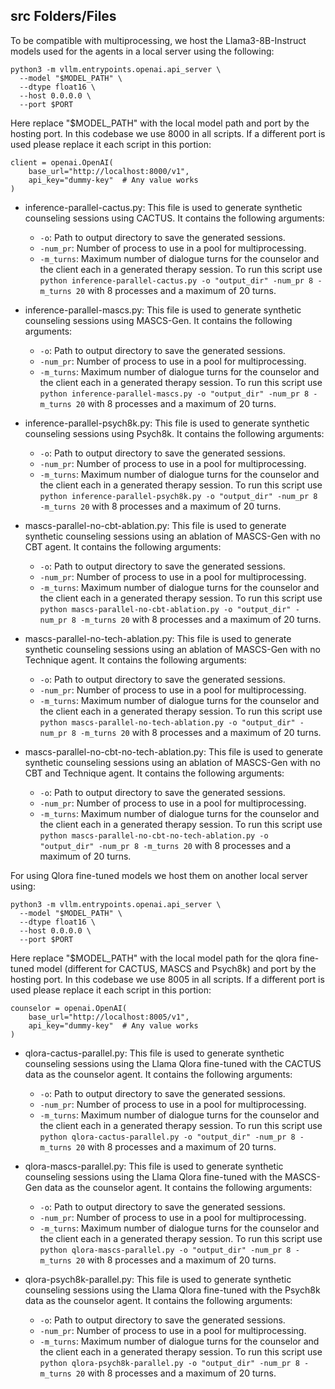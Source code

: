## src Folders/Files

To be compatible with multiprocessing, we host the Llama3-8B-Instruct models used for the agents in a local server using the following:

```
python3 -m vllm.entrypoints.openai.api_server \
  --model "$MODEL_PATH" \
  --dtype float16 \
  --host 0.0.0.0 \
  --port $PORT
```

Here replace "$MODEL_PATH" with the local model path and port by the hosting port. In this codebase we use 8000 in all scripts. If a different port is used please replace it each script in this portion:

```
client = openai.OpenAI(
    base_url="http://localhost:8000/v1",
    api_key="dummy-key"  # Any value works
)
```

- inference-parallel-cactus.py: This file is used to generate synthetic counseling sessions using CACTUS. It contains the following arguments:
  - ```-o```: Path to output directory to save the generated sessions.
  - ```-num_pr```: Number of process to use in a pool for multiprocessing.
  - ```-m_turns```: Maximum number of dialogue turns for the counselor and the client each in a generated therapy session.
To run this script use ```python inference-parallel-cactus.py -o "output_dir" -num_pr 8 -m_turns 20``` with 8 processes and a maximum of 20 turns.

- inference-parallel-mascs.py: This file is used to generate synthetic counseling sessions using MASCS-Gen. It contains the following arguments:
  - ```-o```: Path to output directory to save the generated sessions.
  - ```-num_pr```: Number of process to use in a pool for multiprocessing.
  - ```-m_turns```: Maximum number of dialogue turns for the counselor and the client each in a generated therapy session.
To run this script use ```python inference-parallel-mascs.py -o "output_dir" -num_pr 8 -m_turns 20``` with 8 processes and a maximum of 20 turns.

- inference-parallel-psych8k.py: This file is used to generate synthetic counseling sessions using Psych8k. It contains the following arguments:
  - ```-o```: Path to output directory to save the generated sessions.
  - ```-num_pr```: Number of process to use in a pool for multiprocessing.
  - ```-m_turns```: Maximum number of dialogue turns for the counselor and the client each in a generated therapy session.
To run this script use ```python inference-parallel-psych8k.py -o "output_dir" -num_pr 8 -m_turns 20``` with 8 processes and a maximum of 20 turns.

- mascs-parallel-no-cbt-ablation.py: This file is used to generate synthetic counseling sessions using an ablation of MASCS-Gen with no CBT agent. It contains the following arguments:
  - ```-o```: Path to output directory to save the generated sessions.
  - ```-num_pr```: Number of process to use in a pool for multiprocessing.
  - ```-m_turns```: Maximum number of dialogue turns for the counselor and the client each in a generated therapy session.
To run this script use ```python mascs-parallel-no-cbt-ablation.py -o "output_dir" -num_pr 8 -m_turns 20``` with 8 processes and a maximum of 20 turns.

- mascs-parallel-no-tech-ablation.py: This file is used to generate synthetic counseling sessions using an ablation of MASCS-Gen with no Technique agent. It contains the following arguments:
  - ```-o```: Path to output directory to save the generated sessions.
  - ```-num_pr```: Number of process to use in a pool for multiprocessing.
  - ```-m_turns```: Maximum number of dialogue turns for the counselor and the client each in a generated therapy session.
To run this script use ```python mascs-parallel-no-tech-ablation.py -o "output_dir" -num_pr 8 -m_turns 20``` with 8 processes and a maximum of 20 turns.

- mascs-parallel-no-cbt-no-tech-ablation.py: This file is used to generate synthetic counseling sessions using an ablation of MASCS-Gen with no CBT and Technique agent. It contains the following arguments:
  - ```-o```: Path to output directory to save the generated sessions.
  - ```-num_pr```: Number of process to use in a pool for multiprocessing.
  - ```-m_turns```: Maximum number of dialogue turns for the counselor and the client each in a generated therapy session.
To run this script use ```python mascs-parallel-no-cbt-no-tech-ablation.py -o "output_dir" -num_pr 8 -m_turns 20``` with 8 processes and a maximum of 20 turns.

For using Qlora fine-tuned models we host them on another local server using:

```
python3 -m vllm.entrypoints.openai.api_server \
  --model "$MODEL_PATH" \
  --dtype float16 \
  --host 0.0.0.0 \
  --port $PORT
```

Here replace "$MODEL_PATH" with the local model path for the qlora fine-tuned model (different for CACTUS, MASCS and Psych8k) and port by the hosting port. In this codebase we use 8005 in all scripts. If a different port is used please replace it each script in this portion:

```
counselor = openai.OpenAI(
    base_url="http://localhost:8005/v1",
    api_key="dummy-key"  # Any value works
)
```

- qlora-cactus-parallel.py: This file is used to generate synthetic counseling sessions using the Llama Qlora fine-tuned with the CACTUS data as the counselor agent. It contains the following arguments:
  - ```-o```: Path to output directory to save the generated sessions.
  - ```-num_pr```: Number of process to use in a pool for multiprocessing.
  - ```-m_turns```: Maximum number of dialogue turns for the counselor and the client each in a generated therapy session.
To run this script use ```python qlora-cactus-parallel.py -o "output_dir" -num_pr 8 -m_turns 20``` with 8 processes and a maximum of 20 turns.

- qlora-mascs-parallel.py: This file is used to generate synthetic counseling sessions using the Llama Qlora fine-tuned with the MASCS-Gen data as the counselor agent. It contains the following arguments:
  - ```-o```: Path to output directory to save the generated sessions.
  - ```-num_pr```: Number of process to use in a pool for multiprocessing.
  - ```-m_turns```: Maximum number of dialogue turns for the counselor and the client each in a generated therapy session.
To run this script use ```python qlora-mascs-parallel.py -o "output_dir" -num_pr 8 -m_turns 20``` with 8 processes and a maximum of 20 turns.

- qlora-psych8k-parallel.py: This file is used to generate synthetic counseling sessions using the Llama Qlora fine-tuned with the Psych8k data as the counselor agent. It contains the following arguments:
  - ```-o```: Path to output directory to save the generated sessions.
  - ```-num_pr```: Number of process to use in a pool for multiprocessing.
  - ```-m_turns```: Maximum number of dialogue turns for the counselor and the client each in a generated therapy session.
To run this script use ```python qlora-psych8k-parallel.py -o "output_dir" -num_pr 8 -m_turns 20``` with 8 processes and a maximum of 20 turns.

